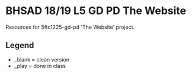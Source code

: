 # BHSAD 18/19 L5 GD PD The Website
Resources for 5ftc1225-gd-pd 'The Website' project.

## Legend

- _blank = clean version
- _play = done in class
